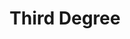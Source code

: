 ---
ep: 107
title: "Third Degree"
imglink: "https://live.staticflickr.com/65535/50997610788_370548e758_o.jpg"
thumbnail: "https://live.staticflickr.com/65535/50997610788_18bf2a539e_q.jpg"
alt: "A man wearing a British Transport Police uniform with pips on the shoulder and a walkie-talkie on his vest. He has a shiny badge on his hat with a checkered hatband and brim. His fingers are steepled in front of him. His eyes are points of light in a shadowed face."
name: "kath"
---